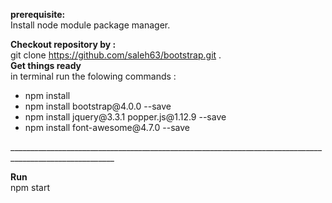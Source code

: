 <strong>prerequisite:</strong>
<BR/>
Install node module package manager.

<strong>Checkout repository by : </strong>
<BR/>
git clone https://github.com/saleh63/bootstrap.git .
<BR/>
<strong> Get things ready </strong><BR/>
in terminal run the folowing commands : <BR/>
<ul>
<li>npm install </li>
<li>npm install bootstrap@4.0.0 --save</li>
<li>npm install jquery@3.3.1 popper.js@1.12.9 --save</li>
<li>npm install font-awesome@4.7.0 --save</li>
</ul>
________________________________________________________________________________________________________

<strong> Run </strong><BR/>
npm start
